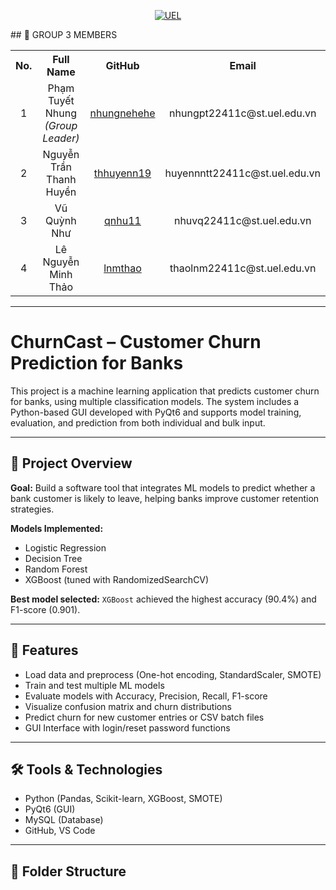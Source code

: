 <p align="center">
  <a href="https://www.uel.edu.vn/" title="University of Economics and Law - VNU HCMC">
    <img src="https://i.imgur.com/jTdznYS.jpeg" alt="UEL">
  </a>
</p>
## 👥 GROUP 3 MEMBERS

<table>
  <tr>
    <th align="center">No.</th>
    <th align="center">Full Name</th>
    <th align="center">GitHub</th>
    <th align="center">Email</th>
  </tr>
  <tr>
    <td align="center">1</td>
    <td align="center">Phạm Tuyết Nhung<br/><i>(Group Leader)</i></td>
    <td align="center"><a href="https://github.com/nhungnehehe">nhungnehehe</a></td>
    <td align="center">nhungpt22411c@st.uel.edu.vn</td>
  </tr>
  <tr>
    <td align="center">2</td>
    <td align="center">Nguyễn Trần Thanh Huyền</td>
    <td align="center"><a href="https://github.com/thhuyenn19">thhuyenn19</a></td>
    <td align="center">huyennntt22411c@st.uel.edu.vn</td>
  </tr>
  <tr>
    <td align="center">3</td>
    <td align="center">Vũ Quỳnh Như</td>
    <td align="center"><a href="https://github.com/qnhu11">qnhu11</a></td>
    <td align="center">nhuvq22411c@st.uel.edu.vn</td>
  </tr>
  <tr>
    <td align="center">4</td>
    <td align="center">Lê Nguyễn Minh Thảo</td>
    <td align="center"><a href="https://github.com/lnmthao">lnmthao</a></td>
    <td align="center">thaolnm22411c@st.uel.edu.vn</td>
  </tr>
</table>

---

# ChurnCast – Customer Churn Prediction for Banks

This project is a machine learning application that predicts customer churn for banks, using multiple classification models. The system includes a Python-based GUI developed with PyQt6 and supports model training, evaluation, and prediction from both individual and bulk input.

---

## 📌 Project Overview

**Goal:** Build a software tool that integrates ML models to predict whether a bank customer is likely to leave, helping banks improve customer retention strategies.

**Models Implemented:**
- Logistic Regression
- Decision Tree
- Random Forest
- XGBoost (tuned with RandomizedSearchCV)

**Best model selected:** `XGBoost` achieved the highest accuracy (90.4%) and F1-score (0.901).

---

## 🧠 Features

- Load data and preprocess (One-hot encoding, StandardScaler, SMOTE)
- Train and test multiple ML models
- Evaluate models with Accuracy, Precision, Recall, F1-score
- Visualize confusion matrix and churn distributions
- Predict churn for new customer entries or CSV batch files
- GUI Interface with login/reset password functions

---

## 🛠 Tools & Technologies

- Python (Pandas, Scikit-learn, XGBoost, SMOTE)
- PyQt6 (GUI)
- MySQL (Database)
- GitHub, VS Code


---

## 📂 Folder Structure


